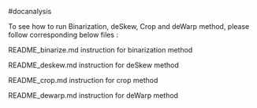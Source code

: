 #docanalysis

To see how to run Binarization, deSkew, Crop and deWarp method, please follow corresponding below files :

README_binarize.md instruction for binarization method

README_deskew.md instruction for deSkew method

README_crop.md instruction for crop method

README_dewarp.md instruction for deWarp method

